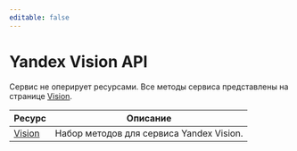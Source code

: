 ```yaml
---
editable: false
---
```


# Yandex Vision API
Сервис не оперирует ресурсами. Все методы сервиса представлены на странице [Vision](Vision/).

Ресурс | Описание
--- | ---
[Vision](Vision/index.md) | Набор методов для сервиса Yandex Vision.